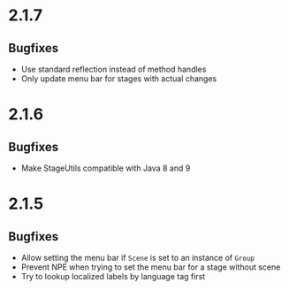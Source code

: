# 2.1.7

## Bugfixes

* Use standard reflection instead of method handles
* Only update menu bar for stages with actual changes

# 2.1.6

## Bugfixes

* Make StageUtils compatible with Java 8 and 9

# 2.1.5

## Bugfixes

* Allow setting the menu bar if `Scene` is set to an instance of `Group`
* Prevent NPE when trying to set the menu bar for a stage without scene
* Try to lookup localized labels by language tag first
